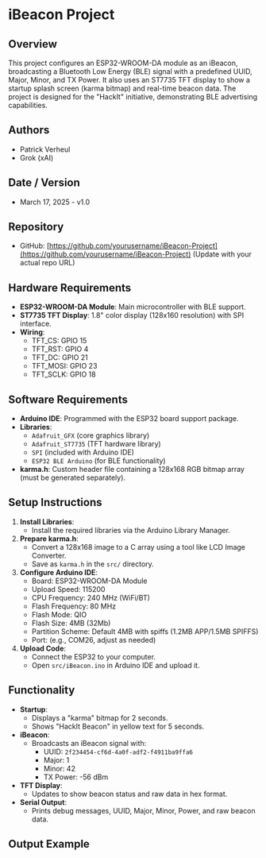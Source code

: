 # iBeacon Project

## Overview
This project configures an ESP32-WROOM-DA module as an iBeacon, broadcasting a Bluetooth Low Energy (BLE) signal with a predefined UUID, Major, Minor, and TX Power. It also uses an ST7735 TFT display to show a startup splash screen (karma bitmap) and real-time beacon data. The project is designed for the "HackIt" initiative, demonstrating BLE advertising capabilities.

## Authors
- Patrick Verheul
- Grok (xAI)

## Date / Version
- March 17, 2025 - v1.0

## Repository
- GitHub: [https://github.com/yourusername/iBeacon-Project](https://github.com/yourusername/iBeacon-Project) (Update with your actual repo URL)

## Hardware Requirements
- **ESP32-WROOM-DA Module**: Main microcontroller with BLE support.
- **ST7735 TFT Display**: 1.8" color display (128x160 resolution) with SPI interface.
- **Wiring**:
  - TFT_CS: GPIO 15
  - TFT_RST: GPIO 4
  - TFT_DC: GPIO 21
  - TFT_MOSI: GPIO 23
  - TFT_SCLK: GPIO 18

## Software Requirements
- **Arduino IDE**: Programmed with the ESP32 board support package.
- **Libraries**:
  - `Adafruit_GFX` (core graphics library)
  - `Adafruit_ST7735` (TFT hardware library)
  - `SPI` (included with Arduino IDE)
  - `ESP32 BLE Arduino` (for BLE functionality)
- **karma.h**: Custom header file containing a 128x168 RGB bitmap array (must be generated separately).

## Setup Instructions
1. **Install Libraries**:
   - Install the required libraries via the Arduino Library Manager.
2. **Prepare karma.h**:
   - Convert a 128x168 image to a C array using a tool like LCD Image Converter.
   - Save as `karma.h` in the `src/` directory.
3. **Configure Arduino IDE**:
   - Board: ESP32-WROOM-DA Module
   - Upload Speed: 115200
   - CPU Frequency: 240 MHz (WiFi/BT)
   - Flash Frequency: 80 MHz
   - Flash Mode: QIO
   - Flash Size: 4MB (32Mb)
   - Partition Scheme: Default 4MB with spiffs (1.2MB APP/1.5MB SPIFFS)
   - Port: (e.g., COM26, adjust as needed)
4. **Upload Code**:
   - Connect the ESP32 to your computer.
   - Open `src/iBeacon.ino` in Arduino IDE and upload it.

## Functionality
- **Startup**:
  - Displays a "karma" bitmap for 2 seconds.
  - Shows "HackIt Beacon" in yellow text for 5 seconds.
- **iBeacon**:
  - Broadcasts an iBeacon signal with:
    - UUID: `2f234454-cf6d-4a0f-adf2-f4911ba9ffa6`
    - Major: 1
    - Minor: 42
    - TX Power: -56 dBm
- **TFT Display**:
  - Updates to show beacon status and raw data in hex format.
- **Serial Output**:
  - Prints debug messages, UUID, Major, Minor, Power, and raw beacon data.

## Output Example
